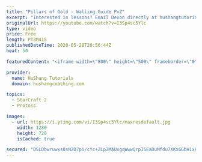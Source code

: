 ```yaml
---
title: "Pillars of Gold - Walling Guide PvZ"
excerpt: "Interested in lessons? Email Devon directly at hushangtutorials@outlook.com ------------------------------------------------------------------------------------------------------- Want to support HuShang Tutorials directly? Patreon is a website where you can contribute a monthly donation that will help"
originalUrl: https://youtube.com/watch?v=I3Sp4sc5Ylc
type: video
price: Free
length: PT3M41S
publishedDateTime: 2020-05-28T20:56:44Z
heat: 50

featuredContent: "<iframe width=\"800\" height=\"500\" frameborder=\"0\" src=\"https://www.youtube.com/embed/I3Sp4sc5Ylc\" allow=\"accelerometer; autoplay; encrypted-media; gyroscope; picture-in-picture\" allowfullscreen></iframe>"

provider:
  name: HuShang Tutorials
  domain: hushangcoaching.com

topics:
  - StarCraft 2
  - Protoss

images:
  - url: https://i.ytimg.com/vi/I3Sp4sc5Ylc/maxresdefault.jpg
    width: 1280
    height: 720
    isCached: true

secured: "DSLDbwruwxs0sN2D7pi/cYc+ZLp2MAUxgqWwwQrpI5EaDuMfdu7XKxGGbH1xHMp7q5qiws+FC2YlpDfPEOBMSCVrWFwVQmiTfJ0bk5SJciPNaNs2scbZbA1eAQ0cCiPK8MXQDaeoDHe8WCDUf8lpcy4ULd3CPwYHDnPsDBLiLB3fGVMMmHsfqTnAa5Vejgq/9KvwQxGexUaQb+Z1E+kOd4y9LwmJjGxP6vCXsfOGVmidjycU2qW1hUfEh3SoTP2jnC1cAlOwZatqX+wjmnRzc9qv53Vhnq23YiP9eInmlq41hi4l8NvNuXuSSGyBRhPQ1CGi7DHTXVGasj+BRSzhdIeEM98Sl+r4jWEW5hzRbTIC1sGV5J6aKRn06RRhWpL3fdS9cHVzmBeRR+jE+28fNqJB+OxXuOXhLj7GzAQ/W8g=;dO4oQGNW/D+SBOgVp2wfdg=="
---
```


